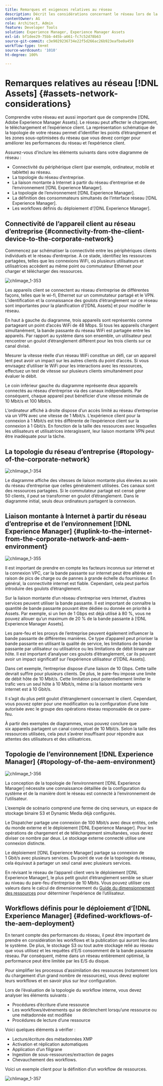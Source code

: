 ```yaml
---
title: Remarques et exigences relatives au réseau
description: Décrit les considérations concernant le réseau lors de la conception d’un déploiement d’ [!DNL Adobe Experience Manager Assets] .
contentOwner: AG
role: Architect, Admin
feature: Developer Tools
solution: Experience Manager, Experience Manager Assets
exl-id: bf1dee29-75bb-445b-a661-fc7c52d78b63
source-git-commit: c3e9029236734e22f5d266ac26b923eafbe0a459
workflow-type: tm+mt
source-wordcount: '1010'
ht-degree: 100%

---
```


# Remarques relatives au réseau [!DNL Assets] {#assets-network-considerations}

Comprendre votre réseau est aussi important que de comprendre [!DNL Adobe Experience Manager Assets]. Le réseau peut affecter le chargement, le téléchargement et l’expérience client. La représentation schématique de la topologie de votre réseau permet d’identifier les points d’étranglement et les zones sous-optimisées du réseau que vous devez corriger pour améliorer les performances du réseau et l’expérience client.

Assurez-vous d’inclure les éléments suivants dans votre diagramme de réseau :

* Connectivité du périphérique client (par exemple, ordinateur, mobile et tablette) au réseau.
* La topologie du réseau d’entreprise.
* La liaison montante à Internet à partir du réseau d’entreprise et de l’environnement [!DNL Experience Manager].
* La topologie de l’environnement [!DNL Experience Manager].
* La définition des consommateurs simultanés de l’interface réseau [!DNL Experience Manager].
* Les workflows définis du déploiement d’[!DNL Experience Manager].

## Connectivité de l’appareil client au réseau d’entreprise {#connectivity-from-the-client-device-to-the-corporate-network}

Commencez par schématiser la connectivité entre les périphériques clients individuels et le réseau d’entreprise. À ce stade, identifiez les ressources partagées, telles que les connexions WiFi, où plusieurs utilisateurs et utilisatrices accèdent au même point ou commutateur Ethernet pour charger et télécharger des ressources.

![chlimage_1-353](assets/chlimage_1-353.png)

Les appareils client se connectent au réseau d’entreprise de différentes façons, telles que le wi-fi, Ethernet sur un commutateur partagé et le VPN. L’identification et la connaissance des goulots d’étranglement sur ce réseau sont importantes pour la planification d’[!DNL Assets] et pour modifier le réseau.

En haut à gauche du diagramme, trois appareils sont représentés comme partageant un point d’accès WiFi de 48 Mbps. Si tous les appareils chargent simultanément, la bande passante du réseau WiFi est partagée entre les appareils. Par rapport au système dans son ensemble, un utilisateur peut rencontrer un goulot d’étranglement différent pour les trois clients sur ce canal divisé.

Mesurer la vitesse réelle d’un réseau WiFi constitue un défi, car un appareil lent peut avoir un impact sur les autres clients du point d’accès. Si vous envisagez d’utiliser le WiFi pour les interactions avec les ressources, effectuez un test de vitesse sur plusieurs clients simultanément pour évaluer le débit.

Le coin inférieur gauche du diagramme représente deux appareils connectés au réseau d’entreprise via des canaux indépendants. Par conséquent, chaque appareil peut bénéficier d’une vitesse minimale de 10 Mbit/s et 100 Mbit/s.

L’ordinateur affiché à droite dispose d’un accès limité au réseau d’entreprise via un VPN avec une vitesse de 1 Mbit/s. L’expérience client pour la connexion à 1 Mbit/s est très différente de l’expérience client sur la connexion à 1 Gbit/s. En fonction de la taille des ressources avec lesquelles les utilisateurs et utilisatrices interagissent, leur liaison montante VPN peut être inadéquate pour la tâche.

## La topologie du réseau d’entreprise  {#topology-of-the-corporate-network}

![chlimage_1-354](assets/chlimage_1-354.png)

Le diagramme affiche des vitesses de liaison montante plus élevées au sein du réseau d’entreprise que celles généralement utilisées. Ces canaux sont des ressources partagées. Si le commutateur partagé est censé gérer 50 clients, il peut se transformer en goulot d’étranglement. Dans le diagramme initial, seuls deux ordinateurs partagent la connexion.

## Liaison montante à Internet à partir du réseau d’entreprise et de l’environnement [!DNL Experience Manager] {#uplink-to-the-internet-from-the-corporate-network-and-aem-environment}

![chlimage_1-355](assets/chlimage_1-355.png)

Il est important de prendre en compte les facteurs inconnus sur internet et la connexion VPC, car la bande passante sur internet peut être altérée en raison de pics de charge ou de pannes à grande échelle du fournisseur. En général, la connectivité internet est fiable. Cependant, cela peut parfois introduire des goulots d’étranglement.

Sur la liaison montante d’un réseau d’entreprise vers Internet, d’autres services peuvent utiliser la bande passante. Il est important de connaître la quantité de bande passante pouvant être dédiée ou donnée en priorité à Assets. Par exemple, si un lien de 1 Gbps est déjà utilisé à 80 %, vous ne pouvez allouer qu’un maximum de 20 % de la bande passante à [!DNL Experience Manager Assets].

Les pare-feu et les proxys de l’entreprise peuvent également influencer la bande passante de différentes manières. Ce type d’appareil peut prioriser la bande passante en utilisant la qualité de service, les limitations de bande passante par utilisateur ou utilisatrice ou les limitations de débit binaire par hôte. Il est important d’analyser ces goulots d’étranglement, car ils peuvent avoir un impact significatif sur l’expérience utilisateur d’[!DNL Assets].

Dans cet exemple, l’entreprise dispose d’une liaison de 10 Gbps. Cette taille devrait suffire pour plusieurs clients. De plus, le pare-feu impose une limite de débit hôte de 10 Mbit/s. Cette limitation peut potentiellement limiter le trafic vers un seul hôte à 10 Mbit/s, même si la liaison montante vers internet est à 10 Gbit/s.

Il s’agit du plus petit goulot d’étranglement concernant le client. Cependant, vous pouvez opter pour une modification ou la configuration d’une liste autorisée avec le groupe des opérations réseau responsable de ce pare-feu.

À partir des exemples de diagrammes, vous pouvez conclure que six appareils partagent un canal conceptuel de 10 Mbit/s. Selon la taille des ressources utilisées, cela peut s’avérer insuffisant pour répondre aux attentes des utilisateurs et des utilisatrices.

## Topologie de l’environnement [!DNL Experience Manager] {#topology-of-the-aem-environment}

![chlimage_1-356](assets/chlimage_1-356.png)

La conception de la topologie de l’environnement [!DNL Experience Manager] nécessite une connaissance détaillée de la configuration du système et de la manière dont le réseau est connecté à l’environnement de l’utilisateur.

L’exemple de scénario comprend une ferme de cinq serveurs, un espace de stockage binaire S3 et Dynamic Media déjà configurés.

Le Dispatcher partage une connexion de 100 Mbit/s avec deux entités, celle du monde externe et le déploiement [!DNL Experience Manager]. Pour les opérations de chargement et de téléchargement simultanées, vous devez diviser ce nombre par deux. Le stockage externe connecté utilise une connexion distincte.

Le déploiement [!DNL Experience Manager] partage sa connexion de 1 Gbit/s avec plusieurs services. Du point de vue de la topologie du réseau, cela équivaut à partager un seul canal avec plusieurs services.

En révisant le réseau de l’appareil client vers le déploiement [!DNL Experience Manager], le plus petit goulot d’étranglement semble se situer au niveau du pare-feu d’entreprise de 10 Mbits. Vous pouvez utiliser ces valeurs dans le calcul de dimensionnement du [Guide du dimensionnement des ressources](assets-sizing-guide.md) pour déterminer l’expérience de l’utilisateur.

## Workflows définis pour le déploiement d’[!DNL Experience Manager] {#defined-workflows-of-the-aem-deployment}

En tenant compte des performances du réseau, il peut être important de prendre en considération les workflows et la publication qui auront lieu dans le système. De plus, le stockage S3 ou tout autre stockage relié au réseau que vous utilisez et les requêtes d’E/S consomment de la bande passante réseau. Par conséquent, même dans un réseau entièrement optimisé, la performance peut être limitée par les E/S du disque.

Pour simplifier les processus d’assimilation des ressources (notamment lors du chargement d’un grand nombre de ressources), vous devez explorer leurs workflows et en savoir plus sur leur configuration.

Lors de l’évaluation de la topologie du workflow interne, vous devez analyser les éléments suivants :

* Procédures d’écriture d’une ressource
* Les workflows/événements qui se déclenchent lorsqu’une ressource ou une métadonnée est modifiée
* Procédures de lecture d’une ressource

Voici quelques éléments à vérifier :

* Lecture/écriture des métadonnées XMP
* Activation et réplication automatiques
* Application d’un filigrane
* Ingestion de sous-ressources/extraction de pages
* Chevauchement des workflows.

Voici un exemple client pour la définition d’un workflow de ressources.

![chlimage_1-357](assets/chlimage_1-357.png)
